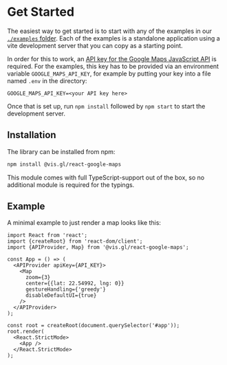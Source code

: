# Get Started

The easiest way to get started is to start with any of the examples in our
[`./examples` folder](https://github.com/visgl/react-google-maps/tree/main/examples).
Each of the examples is a standalone application using a vite development server
that you can copy as a starting point.

In order for this to work, an [API key for the Google Maps JavaScript API][gmp-get-api-key]
is required. For the examples, this key has to be provided via an environment variable
`GOOGLE_MAPS_API_KEY`, for example by putting your key into a file named `.env` in the
directory:

```text title=".env"
GOOGLE_MAPS_API_KEY=<your API key here>
```

Once that is set up, run `npm install` followed by `npm start` to start the development server.

[gmp-get-api-key]: https://developers.google.com/maps/documentation/javascript/get-api-key

## Installation

The library can be installed from npm:

```bash
npm install @vis.gl/react-google-maps
```

This module comes with full TypeScript-support out of the box, so no additional module is
required for the typings.

## Example

A minimal example to just render a map looks like this:

```tsx title=index.jsx
import React from 'react';
import {createRoot} from 'react-dom/client';
import {APIProvider, Map} from '@vis.gl/react-google-maps';

const App = () => (
  <APIProvider apiKey={API_KEY}>
    <Map
      zoom={3}
      center={{lat: 22.54992, lng: 0}}
      gestureHandling={'greedy'}
      disableDefaultUI={true}
    />
  </APIProvider>
);

const root = createRoot(document.querySelector('#app'));
root.render(
  <React.StrictMode>
    <App />
  </React.StrictMode>
);
```
